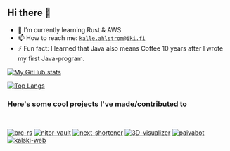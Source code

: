 ## Hi there 👋
- 🌱 I’m currently learning Rust & AWS
- 📫 How to reach me: [`kalle.ahlstrom@iki.fi`](mailto:kalle.ahlstrom@iki.fi)
- ⚡ Fun fact: I learned that Java also means Coffee 10 years after I wrote my first Java-program.

[![My GitHub stats](https://github-readme-stats.vercel.app/api?username=kahlstrm&count_private=true&show_icons=true&theme=transparent)](https://github.com/anuraghazra/github-readme-stats)

[![Top Langs](https://github-readme-stats.vercel.app/api/top-langs/?username=kahlstrm&layout=compact&theme=transparent)](https://github.com/anuraghazra/github-readme-stats)

### Here's some cool projects I've made/contributed to
<br>


[![brc-rs](https://github-readme-stats.vercel.app/api/pin/?username=kahlstrm&repo=brc-rs&theme=transparent)](https://github.com/kahlstrm/brc-rs)
[![nitor-vault](https://github-readme-stats.vercel.app/api/pin/?username=nitorCreations&repo=vault&theme=transparent)](https://github.com/nitorCreations/vault)
[![next-shortener](https://github-readme-stats.vercel.app/api/pin/?username=kahlstrm&repo=next-shortener&theme=transparent)](https://github.com/kahlstrm/next-shortener)
[![3D-visualizer](https://github-readme-stats.vercel.app/api/pin/?username=kahlstrm&repo=3d-visualizer&theme=transparent)](https://github.com/kahlstrm/3d-visualizer)
[![paivabot](https://github-readme-stats.vercel.app/api/pin/?username=kahlstrm&repo=paivabot&theme=transparent)](https://github.com/kahlstrm/paivabot)
[![kalski-web](https://github-readme-stats.vercel.app/api/pin/?username=kahlstrm&repo=paivabot&theme=transparent)](https://github.com/kahlstrm/paivabot)
